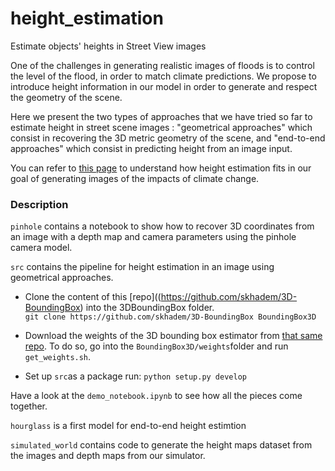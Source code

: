 # height_estimation
Estimate objects' heights in Street View images

One of the challenges in generating realistic images of floods is to control the level of the flood, in order to match climate predictions. We propose to introduce height information in our model in order to generate and respect the geometry of the scene. 

Here we present the two types of approaches that we have tried so far to estimate height in street scene images : "geometrical approaches" which consist in recovering the 3D metric geometry of the scene, and  "end-to-end approaches" which consist in predicting height from an image input. 

You can refer to [this page](https://cc-ai.github.io/MUNIT/index.html) to understand how height estimation fits in our goal of generating images of the impacts of climate change. 

### Description

`pinhole` contains a notebook to show how to recover 3D coordinates from an image with a depth map and camera parameters using the pinhole camera model.  

`src` contains the pipeline for height estimation in an image using geometrical approaches. 

 - Clone the content of this [repo]((https://github.com/skhadem/3D-BoundingBox) into the 3DBoundingBox folder.  
    `git clone https://github.com/skhadem/3D-BoundingBox BoundingBox3D`
- Download the weights of the 3D bounding box estimator from [that same repo](https://github.com/skhadem/3D-BoundingBox). To do so, go into the `BoundingBox3D/weights`folder and run `get_weights.sh`.

- Set up `src`as a package run:  `python setup.py develop`

Have a look at the `demo_notebook.ipynb` to see how all the pieces come together. 

`hourglass` is a first model for end-to-end height estimtion
 
`simulated_world` contains code to generate the height maps dataset from the images and depth maps from our simulator. 

